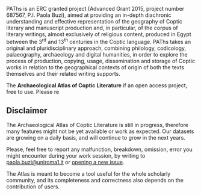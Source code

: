 PAThs is an ERC granted project (Advanced Grant 2015, project number 687567, P.I. Paola Buzi), aimed at providing an in-depth diachronic understanding and effective representation of the geography of Coptic literary and manuscript production and, in particular, of the corpus of literary writings, almost exclusively of religious content, produced in Egypt between the 3<sup>rd</sup> and 13<sup>th</sup> centuries in the Coptic language. PAThs takes an original and pluridisciplinary approach, combining philology, codicology, palaeography, archaeology and digital humanities, in order to explore the process of production, copying, usage, dissemination and storage of Coptic works in relation to the geographical contexts of origin of both the texts themselves and their related writing supports.

The **Archaeological Atlas of Coptic Literature** if an open access project, free to use. Please re


## Disclaimer

The Archaeological Atlas of Coptic Literature is still in progress, therefore many features might not be yet available or work as expected. Our datasets are growing on a daily basis, and will continue to grow in the next years.

Please, feel free to report any malfunction, breakdown, omission, error you might encounter during your work session, by writing to [paola.buzi@uniroma1.it](mailto:paola.buzi@uniroma1.it) or [opening a new issue](https://github.com/paths-erc/atlas/issues/new).

The Atlas is meant to become a tool useful for the whole scholarly community, and its completeness and correctness also depends on the contribution of users.
